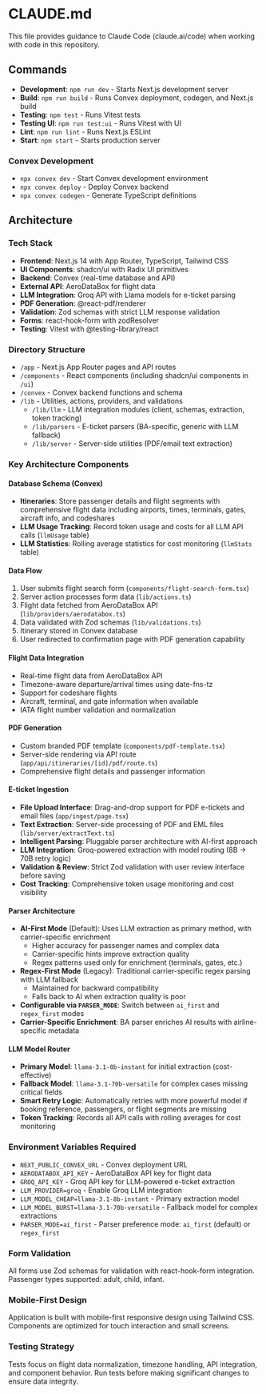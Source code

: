 # CLAUDE.md

This file provides guidance to Claude Code (claude.ai/code) when working with code in this repository.

## Commands

- **Development**: `npm run dev` - Starts Next.js development server
- **Build**: `npm run build` - Runs Convex deployment, codegen, and Next.js build
- **Testing**: `npm test` - Runs Vitest tests
- **Testing UI**: `npm run test:ui` - Runs Vitest with UI
- **Lint**: `npm run lint` - Runs Next.js ESLint
- **Start**: `npm start` - Starts production server

### Convex Development
- `npx convex dev` - Start Convex development environment
- `npx convex deploy` - Deploy Convex backend
- `npx convex codegen` - Generate TypeScript definitions

## Architecture

### Tech Stack
- **Frontend**: Next.js 14 with App Router, TypeScript, Tailwind CSS
- **UI Components**: shadcn/ui with Radix UI primitives
- **Backend**: Convex (real-time database and API)
- **External API**: AeroDataBox for flight data
- **LLM Integration**: Groq API with Llama models for e-ticket parsing
- **PDF Generation**: @react-pdf/renderer
- **Validation**: Zod schemas with strict LLM response validation
- **Forms**: react-hook-form with zodResolver
- **Testing**: Vitest with @testing-library/react

### Directory Structure
- `/app` - Next.js App Router pages and API routes
- `/components` - React components (including shadcn/ui components in `/ui`)
- `/convex` - Convex backend functions and schema
- `/lib` - Utilities, actions, providers, and validations
  - `/lib/llm` - LLM integration modules (client, schemas, extraction, token tracking)
  - `/lib/parsers` - E-ticket parsers (BA-specific, generic with LLM fallback)
  - `/lib/server` - Server-side utilities (PDF/email text extraction)

### Key Architecture Components

#### Database Schema (Convex)
- **Itineraries**: Store passenger details and flight segments with comprehensive flight data including airports, times, terminals, gates, aircraft info, and codeshares
- **LLM Usage Tracking**: Record token usage and costs for all LLM API calls (`llmUsage` table)
- **LLM Statistics**: Rolling average statistics for cost monitoring (`llmStats` table)

#### Data Flow
1. User submits flight search form (`components/flight-search-form.tsx`)
2. Server action processes form data (`lib/actions.ts`)
3. Flight data fetched from AeroDataBox API (`lib/providers/aerodatabox.ts`)
4. Data validated with Zod schemas (`lib/validations.ts`)
5. Itinerary stored in Convex database
6. User redirected to confirmation page with PDF generation capability

#### Flight Data Integration
- Real-time flight data from AeroDataBox API
- Timezone-aware departure/arrival times using date-fns-tz
- Support for codeshare flights
- Aircraft, terminal, and gate information when available
- IATA flight number validation and normalization

#### PDF Generation
- Custom branded PDF template (`components/pdf-template.tsx`)
- Server-side rendering via API route (`app/api/itineraries/[id]/pdf/route.ts`)
- Comprehensive flight details and passenger information

#### E-ticket Ingestion
- **File Upload Interface**: Drag-and-drop support for PDF e-tickets and email files (`app/ingest/page.tsx`)
- **Text Extraction**: Server-side processing of PDF and EML files (`lib/server/extractText.ts`)
- **Intelligent Parsing**: Pluggable parser architecture with AI-first approach
- **LLM Integration**: Groq-powered extraction with model routing (8B → 70B retry logic)
- **Validation & Review**: Strict Zod validation with user review interface before saving
- **Cost Tracking**: Comprehensive token usage monitoring and cost visibility

#### Parser Architecture
- **AI-First Mode** (Default): Uses LLM extraction as primary method, with carrier-specific enrichment
  - Higher accuracy for passenger names and complex data
  - Carrier-specific hints improve extraction quality
  - Regex patterns used only for enrichment (terminals, gates, etc.)
- **Regex-First Mode** (Legacy): Traditional carrier-specific regex parsing with LLM fallback
  - Maintained for backward compatibility
  - Falls back to AI when extraction quality is poor
- **Configurable via `PARSER_MODE`**: Switch between `ai_first` and `regex_first` modes
- **Carrier-Specific Enrichment**: BA parser enriches AI results with airline-specific metadata

#### LLM Model Router
- **Primary Model**: `llama-3.1-8b-instant` for initial extraction (cost-effective)
- **Fallback Model**: `llama-3.1-70b-versatile` for complex cases missing critical fields
- **Smart Retry Logic**: Automatically retries with more powerful model if booking reference, passengers, or flight segments are missing
- **Token Tracking**: Records all API calls with rolling averages for cost monitoring

### Environment Variables Required
- `NEXT_PUBLIC_CONVEX_URL` - Convex deployment URL
- `AERODATABOX_API_KEY` - AeroDataBox API key for flight data
- `GROQ_API_KEY` - Groq API key for LLM-powered e-ticket extraction
- `LLM_PROVIDER=groq` - Enable Groq LLM integration
- `LLM_MODEL_CHEAP=llama-3.1-8b-instant` - Primary extraction model
- `LLM_MODEL_BURST=llama-3.1-70b-versatile` - Fallback model for complex extractions
- `PARSER_MODE=ai_first` - Parser preference mode: `ai_first` (default) or `regex_first`

### Form Validation
All forms use Zod schemas for validation with react-hook-form integration. Passenger types supported: adult, child, infant.

### Mobile-First Design
Application is built with mobile-first responsive design using Tailwind CSS. Components are optimized for touch interaction and small screens.

### Testing Strategy
Tests focus on flight data normalization, timezone handling, API integration, and component behavior. Run tests before making significant changes to ensure data integrity.